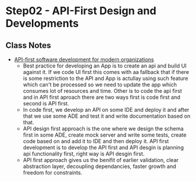 # Step02 - API-First Design and Developments

## Class Notes

- [API-first software development for modern organizations](https://medium.com/better-practices/api-first-software-development-for-modern-organizations-fdbfba9a66d3)
  - Best practice for developing an App is to create an api and build UI against it. If we code UI first this comes with aa fallback that if there is some restriction to the API and App is actullay using such feature which can't be processed so we need to update the app which consumes lot of resources and time. Other is to code the api first and in API first aproach there are two ways first is code first and second is API first.
  - In code first, we develop an API on some IDE and deploy it and after that we use some ADE and test it and write documentation based on that.
  - API design first approach is the one where we design the schema first in some ADE, create mock server and write some tests, create code based on and add it to IDE and then deploy it. API first development is to develop the API first and API desgin is planning api functionality first, right way is API desgin first.
  - API first approach gives us the benifit of earlier validation, clear abstraction layer, decoupling dependancies, faster growth and freedom for constraints.
